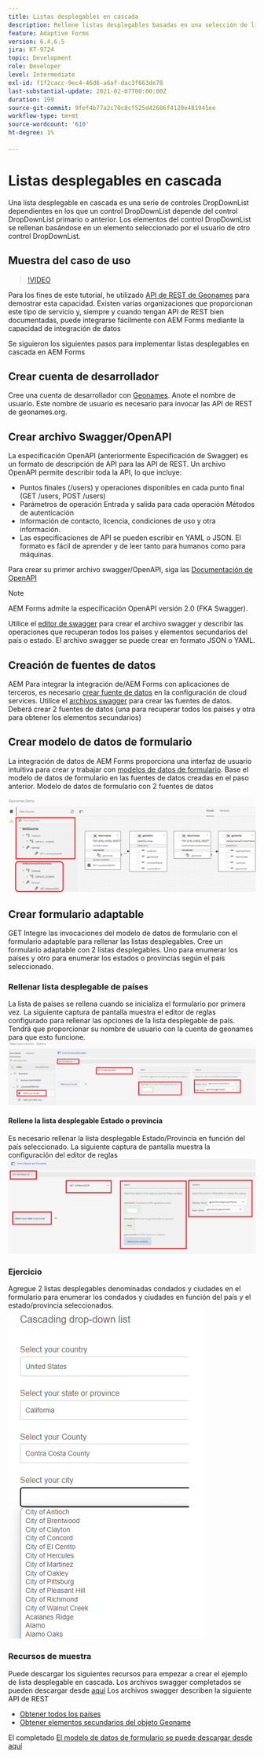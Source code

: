 ```yaml
---
title: Listas desplegables en cascada
description: Rellene listas desplegables basadas en una selección de lista desplegable anterior.
feature: Adaptive Forms
version: 6.4,6.5
jira: KT-9724
topic: Development
role: Developer
level: Intermediate
exl-id: f1f2cacc-9ec4-46d6-a6af-dac3f663de78
last-substantial-update: 2021-02-07T00:00:00Z
duration: 199
source-git-commit: 9fef4b77a2c70c8cf525d42686f4120e481945ee
workflow-type: tm+mt
source-wordcount: '610'
ht-degree: 1%

---
```


# Listas desplegables en cascada

Una lista desplegable en cascada es una serie de controles DropDownList dependientes en los que un control DropDownList depende del control DropDownList primario o anterior. Los elementos del control DropDownList se rellenan basándose en un elemento seleccionado por el usuario de otro control DropDownList.

## Muestra del caso de uso

>[!VIDEO](https://video.tv.adobe.com/v/340344?quality=12&learn=on)

Para los fines de este tutorial, he utilizado [API de REST de Geonames](http://api.geonames.org/) para demostrar esta capacidad.
Existen varias organizaciones que proporcionan este tipo de servicio y, siempre y cuando tengan API de REST bien documentadas, puede integrarse fácilmente con AEM Forms mediante la capacidad de integración de datos

Se siguieron los siguientes pasos para implementar listas desplegables en cascada en AEM Forms

## Crear cuenta de desarrollador

Cree una cuenta de desarrollador con [Geonames](https://www.geonames.org/login). Anote el nombre de usuario. Este nombre de usuario es necesario para invocar las API de REST de geonames.org.

## Crear archivo Swagger/OpenAPI

La especificación OpenAPI (anteriormente Especificación de Swagger) es un formato de descripción de API para las API de REST. Un archivo OpenAPI permite describir toda la API, lo que incluye:

* Puntos finales (/users) y operaciones disponibles en cada punto final (GET /users, POST /users)
* Parámetros de operación Entrada y salida para cada operación Métodos de autenticación
* Información de contacto, licencia, condiciones de uso y otra información.
* Las especificaciones de API se pueden escribir en YAML o JSON. El formato es fácil de aprender y de leer tanto para humanos como para máquinas.

Para crear su primer archivo swagger/OpenAPI, siga las [Documentación de OpenAPI](https://swagger.io/docs/specification/2-0/basic-structure/)

>[!NOTE]
> AEM Forms admite la especificación OpenAPI versión 2.0 (FKA Swagger).

Utilice el [editor de swagger](https://editor.swagger.io/) para crear el archivo swagger y describir las operaciones que recuperan todos los países y elementos secundarios del país o estado. El archivo swagger se puede crear en formato JSON o YAML.

## Creación de fuentes de datos

AEM Para integrar la integración de/AEM Forms con aplicaciones de terceros, es necesario [crear fuente de datos](https://experienceleague.adobe.com/docs/experience-manager-learn/forms/ic-web-channel-tutorial/parttwo.html) en la configuración de cloud services. Utilice el [archivos swagger](assets/geonames-swagger-files.zip) para crear las fuentes de datos.
Deberá crear 2 fuentes de datos (una para recuperar todos los países y otra para obtener los elementos secundarios)


## Crear modelo de datos de formulario

La integración de datos de AEM Forms proporciona una interfaz de usuario intuitiva para crear y trabajar con [modelos de datos de formulario](https://experienceleague.adobe.com/docs/experience-manager-65/forms/form-data-model/create-form-data-models.html?lang=es). Base el modelo de datos de formulario en las fuentes de datos creadas en el paso anterior. Modelo de datos de formulario con 2 fuentes de datos

![fdm](assets/geonames-fdm.png)


## Crear formulario adaptable

GET Integre las invocaciones del modelo de datos de formulario con el formulario adaptable para rellenar las listas desplegables.
Cree un formulario adaptable con 2 listas desplegables. Uno para enumerar los países y otro para enumerar los estados o provincias según el país seleccionado.

### Rellenar lista desplegable de países

La lista de países se rellena cuando se inicializa el formulario por primera vez. La siguiente captura de pantalla muestra el editor de reglas configurado para rellenar las opciones de la lista desplegable de país. Tendrá que proporcionar su nombre de usuario con la cuenta de geonames para que esto funcione.
![get-countries](assets/get-countries-rule-editor.png)

#### Rellene la lista desplegable Estado o provincia

Es necesario rellenar la lista desplegable Estado/Provincia en función del país seleccionado. La siguiente captura de pantalla muestra la configuración del editor de reglas
![state-Province-options](assets/state-province-options.png)

### Ejercicio

Agregue 2 listas desplegables denominadas condados y ciudades en el formulario para enumerar los condados y ciudades en función del país y el estado/provincia seleccionados.
![ejercitarse](assets/cascading-drop-down-exercise.png)


### Recursos de muestra

Puede descargar los siguientes recursos para empezar a crear el ejemplo de lista desplegable en cascada. Los archivos swagger completados se pueden descargar desde [aquí](assets/geonames-swagger-files.zip)
Los archivos swagger describen la siguiente API de REST
* [Obtener todos los países](http://api.geonames.org/countryInfoJSON?username=yourusername)
* [Obtener elementos secundarios del objeto Geoname](http://api.geonames.org/children?formatted=true&amp;geonameId=6252001&amp;username=yourusername)

El completado [El modelo de datos de formulario se puede descargar desde aquí](assets/geonames-api-form-data-model.zip)
